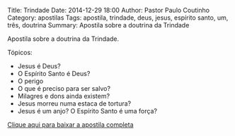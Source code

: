 Title: Trindade
Date: 2014-12-29 18:00
Author: Pastor Paulo Coutinho
Category: apostilas
Tags: apostila, trindade, deus, jesus, espírito santo, um, três, doutrina
Summary: Apostila sobre a doutrina da Trindade

Apostila sobre a doutrina da Trindade.

Tópicos:

- Jesus é Deus?
- O Espírito Santo é Deus?
- O perigo
- O que é preciso para ser salvo?
- Milagres e dons ainda existem?
- Jesus morreu numa estaca de tortura?
- Jesus é um anjo? O Espírito Santo é uma força?


[Clique aqui para baixar a apostila completa](https://www.dropbox.com/s/bj1xcfir42kj7zj/Trindade.pdf?dl=1)